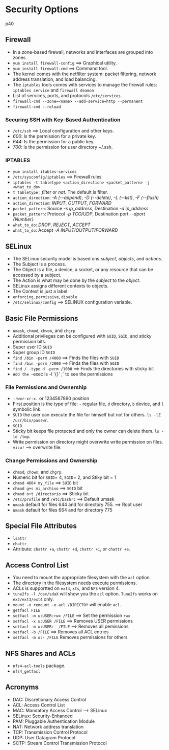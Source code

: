 # Security Options
p40
## Firewall
- In a zone-based firewall, networks and interfaces are grouped into zones
- `yum install firewall-config` ==> Graphical utility.
- `yum install firewall-cmd` ==> Command tool.
- The kernel comes with the netfilter system: packet filtering, network address translation, and load balancing.
- The `iptables` tools comes with services to manage the firewall rules: `iptables service` and `firewall deamon` 
- List of services, ports, and protocols `/etc/services`.
- `firewall-cmd --zone=<name> --add-service=http --permanent`
- `firewall-cmd --reload`

### Securing SSH with Key-Based Authentication
- `/etc/ssh` ==> Local configuration and other keys.
- *600*: Is the permission for a private key.
- *644*: Is the permission for a public key.
- *700*: Is the permission for user directory ~/.ssh.

### IPTABLES
- `yum install itables-services`
- `/etc/sysconfig/iptables` ==> Firewall rules
- `iptables -t tabletype <action_direction> <packet_pattern> -j <what_to_do>`
- `t tabletype` : *filter* or *nat*. The default is filter.
- `action_direction`: *-A (--append)*, *-D (--delete)*, *-L (--list)*, *-F (--flush)*
- `action_direction`: *INPUT*, *OUTPUT*, *FORWARD*
- `packet_pattern`: Source *-s ip_address*, Destination *-d ip_address*
- `packet_pattern`: Protocol *-p TCO/UDP*, Destination port *--dport {Number}*
- `what_to_do`: *DROP*, *REJECT*, *ACCEPT*
- `what_to_do`: Accept *-A INPUT/OUTPUT/FORWARD*

## SELinux
- The SELinux security model is based ons *subject*, *objects*, and *actions*.
- The Subject is a process.
- The Object is a file, a device, a socket, or any resource that can be accessed by a subject.
- The Action is what may be done by the *subject* to the *object*.
- SELinux assigns different contexts  to objects. 
- The Context is just a label 
- `enforcing`, `permissive`, `disable`
- `/etc/selinux/config` ==> SELINUX configuration variable.

## Basic File Permissions
- `umask`, `chmod`, `chwon`, and `chgrp`
- Additional privileges can be configured with `SUID`, `SGID`, and sticky permission bits.
- Super user ID `SUID`
- Super group ID `SGID`
- `find /bin -perm /4000` ==> Finds the files with `SUID`
- `find /bin -perm /2000` ==> Finds the files with `SGID`
- `find / -type d -perm /1000` ==> Finds the directories with sticky bit
- `Add the `-exec ls -l '{}' \;` to see the permissions

### File Permissions and Ownership
- `-rwxr-xr-x.` or 1234567890 position 
- First position is the type of file: `-` regular file, `d` directory, `b` device, and `l` symbolic link. 
- `SUID` the user can execute the file for himself but not for others. `ls -lZ /usr/bin/passwr`.
- `SGID` 
- Sticky bit keeps file protected and only the owner can delete them. `ls -ld /tmp`.
- Write permission on directory might overwrite write permission on files. `vi:w!` -->  overwrite file.

### Change Permissions and Ownership
- `chmod`, `chown`, and `chgrp`.
- Numeric bit for `SUID`= 4, `SGID`= 2, and Stiky bit = 1
- `chmod 4664 my_file` ==> `SUID` bit
- `chmod g+s mi_archivo` ==> `SGID` bit
- `chmod o+t /directorio` ==> Sticky bit
- `/etc/profile` and `/etc/bashrc` ==> Default umask
- `umask` default for files 644 and for directory 755. ==> Root user
- `umask` default for files 664 and for directory 775

## Special File Attributes
- `lsattr`
- `chattr`
- Attribute: `chattr +a`, `chattr +d`, `chattr +i`, or `chattr +e`.

## Access Control List
- You need to mount the appropriate filesystem with the `acl` option. 
- The directory in the filesystem needs execute permissions.
- ACLs is supportted on `ext4`, `xfs`, and `NFS` version 4.
- `tune2fs -l /dev/sdaX` will show you the `acl` option.  `Tune2fs` works on `ex2/ext3/ext4` only.
- `mount -o remount -o acl /DIRECTOY` will enable `acl`.
- `getfacl FILE`
- `setfacl -m u:USER:rwx /FILE` ==> Set the permission `rwx`
- `setfacl -x u:USER /FILE` ==> Removes USER permissions
- `setfacl -m u:USER:- /FILE` ==> Removes all pemissions
- `setfacl -b /FILE` ==> Removes all ACL entries
- `setfacl -m o:- /FILE` Removes permissions for others

## NFS Shares and ACLs
- `nfs4-acl-tools` package.
- `nfs4_getfacl` 

## Acronyms
- DAC: Discretionary Access Control
- ACL: Access Control List
- MAC: Mandatory Access Control --> SELinux
- SELinux: Security-Enhanced
- PAM: Pluggable Authentication Module
- NAT: Network address translation
- TCP: Transmission Control Protocol
- UDP: User Datagram Protocol
- SCTP: Stream Control Transmission Protocol
